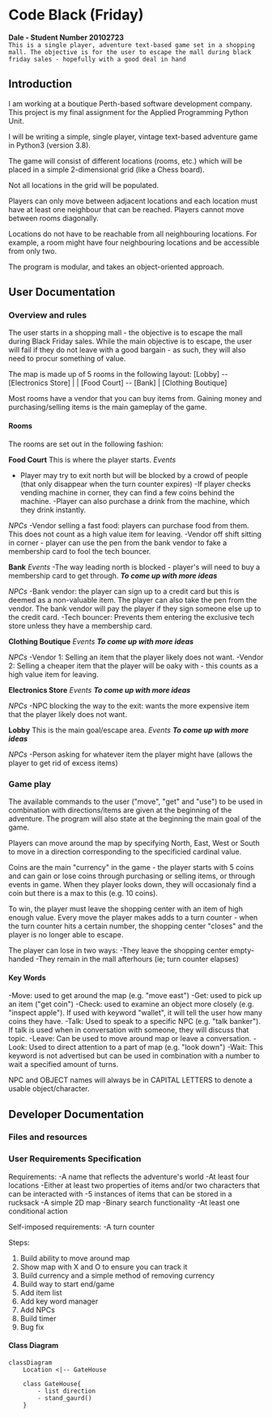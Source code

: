 # Code Black (Friday)
**Dale - Student Number 20102723**<br/>
`This is a single player, adventure text-based game set in a shopping mall. The objective is for the user to escape the mall during black friday sales - hopefully with a good deal in hand `<br/>

## Introduction
I am working at a boutique Perth-based software development company. This project is my final assignment for the Applied Programming Python Unit.

I will be writing a simple, single player, vintage text-based adventure game in Python3 (version 3.8).

The game will consist of different locations (rooms, etc.) which will be placed in a simple 2-dimensional grid (like a Chess board).
 
Not all locations in the grid will be populated.
 
Players can only move between adjacent locations and each location must have at least one neighbour that can be reached. Players cannot move between rooms diagonally.

Locations do not have to be reachable from all neighbouring locations. For example, a room might have four neighbouring locations and be accessible from only two. 

The program is modular, and takes an object-oriented approach. 




## User Documentation
### Overview and rules
The user starts in a shopping mall - the objective is to escape the mall during Black Friday sales. While the main objective is to escape, the user will fail if they do not leave with a good bargain - as such, they will also need to procur something of value.

The map is made up of 5 rooms in the following layout:
[Lobby] -- [Electronics Store]
  |                |
[Food Court] -- [Bank]
                   |
         [Clothing Boutique]      

Most rooms have a vendor that you can buy items from. Gaining money and purchasing/selling items is the main gameplay of the game.

#### Rooms
The rooms are set out in the following fashion:

**Food Court** 
This is where the player starts.
*Events*
- Player may try to exit north but will be blocked by a crowd of people (that only disappear when the turn counter expires)
-If player checks vending machine in corner, they can find a few coins behind the machine.
-Player can also purchase a drink from the machine, which they drink instantly.

*NPCs*
-Vendor selling a fast food: players can purchase food from them. This does not count as a high value item for leaving.
-Vendor off shift sitting in corner - player can use the pen from the bank vendor to fake a membership card to fool the tech bouncer.

**Bank**
*Events*
-The way leading north is blocked - player's will need to buy a membership card to get through. 
***To come up with more ideas***

*NPCs*
-Bank vendor: the player can sign up to a credit card but this is deemed as a non-valuable item. The player can also take the pen from the vendor. The bank vendor will pay the player if they sign someone else up to the credit card.
-Tech bouncer: Prevents them entering the exclusive tech store unless they have a membership card. 

**Clothing Boutique** 
*Events*
***To come up with more ideas***

*NPCs*
-Vendor 1: Selling an item that the player likely does not want.
-Vendor 2: Selling a cheaper item that the player will be oaky with - this counts as a high value item for leaving.

**Electronics Store** 
*Events*
***To come up with more ideas***

*NPCs*
-NPC blocking the way to the exit: wants the more expensive item that the player likely does not want.

**Lobby** 
This is the main goal/escape area.
*Events*
***To come up with more ideas***

*NPCs*
-Person asking for whatever item the player might have (allows the player to get rid of excess items)

### Game play
The available commands to the user ("move", "get" and "use") to be used in combination with directions/items are given at the beginning of the adventure. The program will also state at the beginning the main goal of the game.

Players can move around the map by specifying North, East, West or South to move in a direction corresponding to the specificied cardinal value.

Coins are the main "currency" in the game - the player starts with 5 coins and can gain or lose coins through purchasing or selling items, or through events in game. When they player looks down, they will occasionaly find a coin but there is a max to this (e.g. 10 coins).

To win, the player must leave the shopping center with an item of high enough value. Every move the player makes adds to a turn counter - when the turn counter hits a certain number, the shopping center "closes" and the player is no longer able to escape.

The player can lose in two ways:
-They leave the shopping center empty-handed
-They remain in the mall afterhours (ie; turn counter elapses)

#### Key Words
-Move: used to get around the map (e.g. "move east")
-Get: used to pick up an item ("get coin")
-Check: used to examine an object more closely (e.g. "inspect apple"). If used with keyword "wallet", it will tell the user how many coins they have. 
-Talk: Used to speak to a specific NPC (e.g. "talk banker"). If talk is used when in conversation with someone, they will discuss that topic.
-Leave: Can be used to move around map or leave a conversation. 
-Look: Used to direct attention to a part of map (e.g. "look down")
-Wait: This keyword is not advertised but can be used in combination with a number to wait a specified amount of turns.

NPC and OBJECT names will always be in CAPITAL LETTERS to denote a usable object/character.


## Developer Documentation
### Files and resources

### User Requirements Specification
Requirements:
-A name that reflects the adventure's world
-At least four locations
-Either at least two properties of items and/or two characters that can be interacted with
-5 instances of items that can be stored in a rucksack
-A simple 2D map
-Binary search functionality
-At least one conditional action

Self-imposed requirements:
-A turn counter

Steps:
1. Build ability to move around map
2. Show map with X and O to ensure you can track it
3. Build currency and a simple method of removing currency
4. Build way to start end/game
5. Add item list
6. Add key word manager
7. Add NPCs
8. Build timer
9. Bug fix

#### Class Diagram

```mermaid
classDiagram
    Location <|-- GateHouse

    class GateHouse{
        - list direction 
        - stand_gaurd()
    } 
```